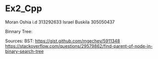 # Ex2_Cpp
Moran Oshia i.d 313292633 Israel Buskila 305050437

Binnary Tree:

Sources:
 BST:
   https://gist.github.com/mgechev/5911348
   https://stackoverflow.com/questions/29579862/find-parent-of-node-in-binary-search-tree
 


